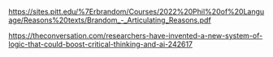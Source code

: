https://sites.pitt.edu/%7Erbrandom/Courses/2022%20Phil%20of%20Language/Reasons%20texts/Brandom_-_Articulating_Reasons.pdf

https://theconversation.com/researchers-have-invented-a-new-system-of-logic-that-could-boost-critical-thinking-and-ai-242617


